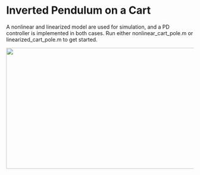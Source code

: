 # Inverted Pendulum on a Cart

A nonlinear and linearized model are used for simulation, and a PD controller is implemented in both cases. Run either nonlinear_cart_pole.m or linearized_cart_pole.m to get started.

<img src="https://media.giphy.com/media/qUaoRz9FgLrUBOrs13/giphy.gif" width="620" height="325" />
